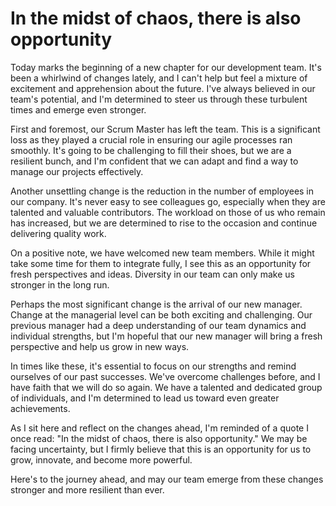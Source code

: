 # In the midst of chaos, there is also opportunity

Today marks the beginning of a new chapter for our development team. It's been a
whirlwind of changes lately, and I can't help but feel a mixture of excitement
and apprehension about the future. I've always believed in our team's potential,
and I'm determined to steer us through these turbulent times and emerge even
stronger.

First and foremost, our Scrum Master has left the team. This is a significant
loss as they played a crucial role in ensuring our agile processes ran smoothly.
It's going to be challenging to fill their shoes, but we are a resilient bunch,
and I'm confident that we can adapt and find a way to manage our projects
effectively.

Another unsettling change is the reduction in the number of employees in our
company. It's never easy to see colleagues go, especially when they are talented
and valuable contributors. The workload on those of us who remain has increased,
but we are determined to rise to the occasion and continue delivering quality
work.

On a positive note, we have welcomed new team members. While it might take some
time for them to integrate fully, I see this as an opportunity for fresh
perspectives and ideas. Diversity in our team can only make us stronger in the
long run.

Perhaps the most significant change is the arrival of our new manager. Change at
the managerial level can be both exciting and challenging. Our previous manager
had a deep understanding of our team dynamics and individual strengths, but I'm
hopeful that our new manager will bring a fresh perspective and help us grow in
new ways.

In times like these, it's essential to focus on our strengths and remind
ourselves of our past successes. We've overcome challenges before, and I have
faith that we will do so again. We have a talented and dedicated group of
individuals, and I'm determined to lead us toward even greater achievements.

As I sit here and reflect on the changes ahead, I'm reminded of a quote I once
read: "In the midst of chaos, there is also opportunity." We may be facing
uncertainty, but I firmly believe that this is an opportunity for us to grow,
innovate, and become more powerful.

Here's to the journey ahead, and may our team emerge from these changes stronger
and more resilient than ever.

